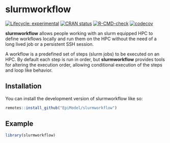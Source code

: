 
<!-- README.md is generated from README.Rmd. Please edit that file -->

# slurmworkflow

<!-- badges: start -->

[![Lifecycle:
experimental](https://img.shields.io/badge/lifecycle-experimental-orange.svg)](https://lifecycle.r-lib.org/articles/stages.html#experimental)
[![CRAN
status](https://www.r-pkg.org/badges/version/slurmworkflow)](https://CRAN.R-project.org/package=slurmworkflow)
[![R-CMD-check](https://github.com/EpiModel/slurmworkflow/workflows/R-CMD-check/badge.svg)](https://github.com/EpiModel/slurmworkflow/actions)
[![codecov](https://codecov.io/gh/EpiModel/slurmworkflow/branch/main/graph/badge.svg?token=eo2r0HeP8Z)](https://codecov.io/gh/EpiModel/slurmworkflow)
<!-- badges: end -->

**slurmworkflow** allows people working with an slurm equipped HPC to
define workflows locally and run them on the HPC without the need of a
long lived job or a persistent SSH session.

A workflow is a predefined set of steps (slurm jobs) to be executed on
an HPC. By default each step is run in order, but **slurmworkflow**
provides tools for altering the execution order, allowing conditional
execution of the steps and loop like behavior.

## Installation

You can install the development version of slurmworkflow like so:

``` r
remotes::install_github("EpiModel/slurmworkflow")
```

## Example

``` r
library(slurmworkflow)
```
